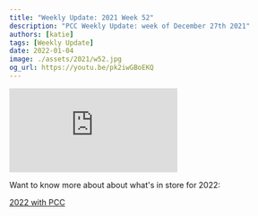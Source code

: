 ```yaml
---
title: "Weekly Update: 2021 Week 52"
description: "PCC Weekly Update: week of December 27th 2021"
authors: [katie]
tags: [Weekly Update]
date: 2022-01-04
image: ./assets/2021/w52.jpg
og_url: https://youtu.be/pk2iwGBoEKQ
---
```


<iframe src="https://www.youtube.com/embed/pk2iwGBoEKQ" title="YouTube video player" frameborder="0" allow="accelerometer; autoplay; clipboard-write; encrypted-media; gyroscope; picture-in-picture" allowFullScreen></iframe>

<!--truncate-->

Want to know more about about what's in store for 2022: 

[2022 with PCC](../post/2021-12-31-2022-with-pcc.md)

